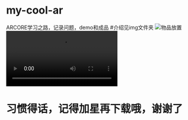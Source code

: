 # my-cool-ar
ARCORE学习之路，记录问题，demo和成品
#介绍见img文件夹
![物品放置](https://github.com/LIJIANcoder97/my-cool-ar/tree/master/img/人头雕塑.png)
![美颜面具](https://github.com/LIJIANcoder97/my-cool-ar/tree/master/img/小狐狸面具.mp4)
# 习惯得话，记得加星再下载哦，谢谢了
